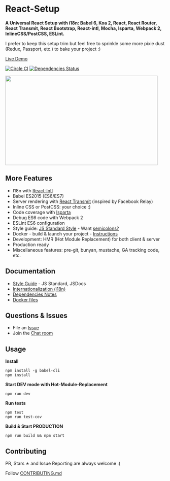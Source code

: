 # React-Setup
**A Universal React Setup with i18n: Babel 6, Koa 2, React, React Router, React Transmit, React Bootstrap, React-intl, Mocha, Isparta, Webpack 2, InlineCSS/PostCSS, ESLint.**

I prefer to keep this setup trim but feel free to sprinkle some more pixie dust (Redux, Passport, etc.) to bake your project :)

[Live Demo](https://desolate-journey-31601.herokuapp.com/)

[![Circle CI](https://circleci.com/gh/ngduc/react-setup.svg?style=svg)](https://circleci.com/gh/ngduc/react-setup) [![Dependencies Status](https://david-dm.org/ngduc/react-setup.svg)](https://david-dm.org/ngduc/react-setup)

<img src="https://github.com/ngduc/react-setup/blob/master/docs/assets/demo.gif" width="480" height="282" >

## More Features
* I18n with [React-Intl](https://github.com/yahoo/react-intl)
* Babel ES2015 (ES6/ES7)
* Server rendering with [React Transmit](https://github.com/RickWong/react-transmit) (inspired by Facebook Relay)
* Inline CSS or PostCSS: your choice :)
* Code coverage with [Isparta](https://github.com/douglasduteil/isparta)
* Debug ES6 code with Webpack 2
* ESLint ES6 configuration
* Style guide: [JS Standard Style](docs/style-guide.md) - Want [semicolons?](docs/style-guide.md)
* Docker - build & launch your project - [Instructions](docs/docker.md)
* Development: HMR (Hot Module Replacement) for both client & server
* Production ready
* Miscellaneous features: pre-git, bunyan, mustache, GA tracking code, etc.

## Documentation

* [Style Guide](docs/style-guide.md) - JS Standard, JSDocs
* [Internationalization (i18n)](docs/i18n.md)
* [Dependencies Notes](docs/dependencies.md)
* [Docker files](docs/docker.md)

## Questions & Issues

* File an [Issue](https://github.com/ngduc/react-setup/issues)
* Join the [Chat room](https://gitter.im/ngduc/react-setup?utm_source=badge&utm_medium=badge&utm_campaign=pr-badge&utm_content=badge)

## Usage

**Install**
```
npm install -g babel-cli
npm install
```

**Start DEV mode with Hot-Module-Replacement**
```
npm run dev
```

**Run tests**
```
npm test
npm run test-cov
```

**Build & Start PRODUCTION**
```
npm run build && npm start
```

## Contributing

PR, Stars ✭ and Issue Reporting are always welcome :)

Follow [CONTRIBUTING.md](CONTRIBUTING.md)
